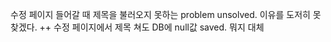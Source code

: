 수정 페이지 들어갈 때 제목을 불러오지 못하는 problem unsolved.
이유를 도저히 못 찾겠다.
++ 수정 페이지에서 제목 쳐도 DB에 null값 saved. 뭐지 대체
